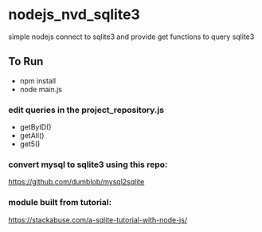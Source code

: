 # nodejs_nvd_sqlite3
simple nodejs connect to sqlite3 and provide get functions to query sqlite3

## To Run
- npm install
- node main.js

### edit queries in the project_repository.js
- getByID()
- getAll()
- get5()

### convert mysql to sqlite3 using this repo:
https://github.com/dumblob/mysql2sqlite

### module built from tutorial:
https://stackabuse.com/a-sqlite-tutorial-with-node-js/
